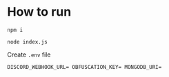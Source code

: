 # How to run
`npm i`

`node index.js`

Create `.env` file

`DISCORD_WEBHOOK_URL=
OBFUSCATION_KEY=
MONGODB_URI=`
